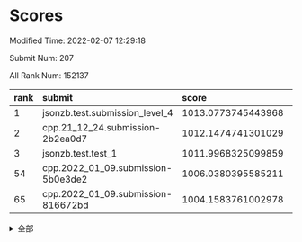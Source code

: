 # Scores

Modified Time: 2022-02-07 12:29:18

Submit Num: 207

All Rank Num: 152137

| rank |               submit               |       score        |       sigma        | pk_num |
| :--- | :--------------------------------- | :----------------- | :----------------- | :----- |
| 1    | jsonzb.test.submission_level_4     | 1013.0773745443968 | 0.8100804063066982 | 2938   |
| 2    | cpp.21_12_24.submission-2b2ea0d7   | 1012.1474741301029 | 0.783023271914419  | 2941   |
| 3    | jsonzb.test.test_1                 | 1011.9968325099859 | 0.7878584736141437 | 2938   |
| 54   | cpp.2022_01_09.submission-5b0e3de2 | 1006.0380395585211 | 0.7127844840939734 | 2940   |
| 65   | cpp.2022_01_09.submission-816672bd | 1004.1583761002978 | 0.7156836883502203 | 2941   |


<details>
<summary>全部</summary>

| rank |                 submit                 |       score        |       sigma        | pk_num |
| :--- | :------------------------------------- | :----------------- | :----------------- | :----- |
| 1    | jsonzb.test.submission_level_4         | 1013.0773745443968 | 0.8100804063066982 | 2938   |
| 2    | cpp.21_12_24.submission-2b2ea0d7       | 1012.1474741301029 | 0.783023271914419  | 2941   |
| 3    | jsonzb.test.test_1                     | 1011.9968325099859 | 0.7878584736141437 | 2938   |
| 4    | gobigger.level_3.submission_level_3_25 | 1011.9714833341387 | 0.7586063509038636 | 2937   |
| 5    | gobigger.level_3.submission_level_3_30 | 1011.4319770541626 | 0.7896283005277167 | 2940   |
| 6    | gobigger.level_3.submission_level_3_5  | 1011.2538198534897 | 0.7490381183418426 | 2938   |
| 7    | gobigger.level_3.submission_level_3_18 | 1011.1001451128211 | 0.7934510682726533 | 2942   |
| 8    | gobigger.level_3.submission_level_3_6  | 1010.8452001767897 | 0.7629260247782009 | 2940   |
| 9    | gobigger.level_3.submission_level_3_37 | 1010.635564856725  | 0.7730111063157747 | 2939   |
| 10   | gobigger.level_3.submission_level_3_32 | 1010.6066270869762 | 0.7798677008968996 | 2933   |
| 11   | gobigger.level_3.submission_level_3_33 | 1010.5673246153987 | 0.7569240527014234 | 2941   |
| 12   | gobigger.level_3.submission_level_3_23 | 1010.3975657384646 | 0.7636434189844268 | 2938   |
| 13   | gobigger.level_3.submission_level_3_29 | 1010.3320343925292 | 0.7617374981779783 | 2943   |
| 14   | gobigger.level_3.submission_level_3_48 | 1010.2344033536351 | 0.758114292031361  | 2940   |
| 15   | gobigger.level_3.submission_level_3_44 | 1010.2242834144681 | 0.7537709497416332 | 2941   |
| 16   | gobigger.level_3.submission_level_3_14 | 1010.1465282971383 | 0.7734546792405731 | 2938   |
| 17   | gobigger.level_3.submission_level_3_39 | 1010.1138876009695 | 0.758768518999319  | 2940   |
| 18   | gobigger.level_3.submission_level_3_21 | 1010.0208863163812 | 0.763576227102363  | 2943   |
| 19   | gobigger.level_3.submission_level_3_16 | 1009.9697220436437 | 0.7500636949484272 | 2942   |
| 20   | gobigger.level_3.submission_level_3_42 | 1009.9458830965096 | 0.7582585597125235 | 2935   |
| 21   | gobigger.level_3.submission_level_3_10 | 1009.9165191892893 | 0.7464399525398018 | 2940   |
| 22   | gobigger.level_3.submission_level_3_4  | 1009.9052299228066 | 0.7573071242017895 | 2940   |
| 23   | gobigger.level_3.submission_level_3_15 | 1009.903213525591  | 0.7554977010100076 | 2943   |
| 24   | gobigger.level_3.submission_level_3_11 | 1009.8815868629529 | 0.7406789199413577 | 2944   |
| 25   | gobigger.level_3.submission_level_3_45 | 1009.8706175024997 | 0.7608912098387645 | 2935   |
| 26   | gobigger.level_3.submission_level_3_13 | 1009.8423292689254 | 0.7380603670797904 | 2942   |
| 27   | gobigger.level_3.submission_level_3_7  | 1009.7941281166019 | 0.7622486466617326 | 2937   |
| 28   | gobigger.level_3.submission_level_3_19 | 1009.7534797601269 | 0.7669826582340594 | 2945   |
| 29   | gobigger.level_3.submission_level_3_36 | 1009.7530629124632 | 0.7498565270090508 | 2940   |
| 30   | gobigger.level_3.submission_level_3_3  | 1009.7422468782689 | 0.760521901159908  | 2939   |
| 31   | gobigger.level_3.submission_level_3_34 | 1009.7050112610748 | 0.7462821761605358 | 2944   |
| 32   | gobigger.level_3.submission_level_3_1  | 1009.6889169533918 | 0.7347097970035796 | 2937   |
| 33   | gobigger.level_3.submission_level_3_43 | 1009.5988590938961 | 0.7420964839844131 | 2942   |
| 34   | gobigger.level_3.submission_level_3_9  | 1009.578102923675  | 0.7538803689933897 | 2941   |
| 35   | gobigger.level_3.submission_level_3_35 | 1009.5526188004397 | 0.7508768902436763 | 2943   |
| 36   | gobigger.level_3.submission_level_3_17 | 1009.51929179066   | 0.7605526420829665 | 2935   |
| 37   | gobigger.level_3.submission_level_3_46 | 1009.4236339163422 | 0.7536410957506001 | 2941   |
| 38   | gobigger.level_3.submission_level_3_38 | 1009.3648981150797 | 0.7720588785364141 | 2941   |
| 39   | gobigger.level_3.submission_level_3_49 | 1009.362668018745  | 0.7368693588332049 | 2938   |
| 40   | gobigger.level_3.submission_level_3_31 | 1009.3178008874333 | 0.7578866208316932 | 2940   |
| 41   | gobigger.level_3.submission_level_3_26 | 1009.3157218572176 | 0.7579450483236456 | 2940   |
| 42   | gobigger.level_3.submission_level_3_12 | 1009.2945397452929 | 0.7430514386753106 | 2943   |
| 43   | gobigger.level_3.submission_level_3_0  | 1009.2756235429622 | 0.7469663814773386 | 2945   |
| 44   | gobigger.level_3.submission_level_3_24 | 1009.2465145675947 | 0.7446641973758611 | 2936   |
| 45   | gobigger.level_3.submission_level_3_22 | 1009.2315669248554 | 0.7595355054270208 | 2943   |
| 46   | gobigger.level_3.submission_level_3_20 | 1009.2262960662285 | 0.7483527223823923 | 2934   |
| 47   | gobigger.level_3.submission_level_3_47 | 1009.2074265271183 | 0.7501182770327747 | 2941   |
| 48   | gobigger.level_3.submission_level_3_2  | 1009.1694677349818 | 0.7417762908916021 | 2941   |
| 49   | gobigger.level_3.submission_level_3_8  | 1009.1640813208451 | 0.7614856524046989 | 2942   |
| 50   | gobigger.level_3.submission_level_3_40 | 1008.9637250112754 | 0.7730025306857004 | 2941   |
| 51   | gobigger.level_3.submission_level_3_27 | 1008.2559380940174 | 0.7439710303194956 | 2939   |
| 52   | gobigger.level_3.submission_level_3_28 | 1007.8180788305192 | 0.7422763633069772 | 2939   |
| 53   | gobigger.level_3.submission_level_3_41 | 1007.7955659796612 | 0.7555864560870907 | 2941   |
| 54   | cpp.2022_01_09.submission-5b0e3de2     | 1006.0380395585211 | 0.7127844840939734 | 2940   |
| 55   | gobigger.level_1.submission_level_1_11 | 1004.7304219979007 | 0.7207216600176738 | 2940   |
| 56   | gobigger.level_1.submission_level_1_38 | 1004.5317556828647 | 0.7202493829362009 | 2937   |
| 57   | gobigger.level_1.submission_level_1_39 | 1004.5047712725965 | 0.7171081524331313 | 2938   |
| 58   | gobigger.level_1.submission_level_1_17 | 1004.4485236505295 | 0.7189631276415573 | 2940   |
| 59   | gobigger.level_1.submission_level_1_48 | 1004.4087196458045 | 0.715234547377701  | 2937   |
| 60   | gobigger.level_1.submission_level_1_19 | 1004.3635520794679 | 0.7199494527823367 | 2940   |
| 61   | gobigger.level_1.submission_level_1_33 | 1004.3313413428505 | 0.7090601478740425 | 2943   |
| 62   | gobigger.level_1.submission_level_1_42 | 1004.2656733908374 | 0.7076360690663687 | 2939   |
| 63   | gobigger.level_1.submission_level_1_14 | 1004.2576675984426 | 0.7218569669880049 | 2941   |
| 64   | gobigger.level_1.submission_level_1_16 | 1004.1727269064481 | 0.7149255517457404 | 2946   |
| 65   | cpp.2022_01_09.submission-816672bd     | 1004.1583761002978 | 0.7156836883502203 | 2941   |
| 66   | gobigger.level_1.submission_level_1_12 | 1004.1093905839717 | 0.712717575165083  | 2942   |
| 67   | gobigger.level_1.submission_level_1_34 | 1003.993858560962  | 0.7224071268350085 | 2938   |
| 68   | gobigger.level_1.submission_level_1_47 | 1003.9937767967511 | 0.7074414088368779 | 2938   |
| 69   | gobigger.level_1.submission_level_1_23 | 1003.9774112078776 | 0.7202403920643022 | 2941   |
| 70   | gobigger.level_1.submission_level_1_13 | 1003.7350866554782 | 0.7078356254298033 | 2942   |
| 71   | gobigger.level_1.submission_level_1_26 | 1003.655985025336  | 0.7086285440438967 | 2939   |
| 72   | gobigger.level_1.submission_level_1_35 | 1003.628954959948  | 0.7066206108444903 | 2940   |
| 73   | gobigger.level_1.submission_level_1_20 | 1003.619558191122  | 0.7100936348386067 | 2939   |
| 74   | gobigger.level_1.submission_level_1_15 | 1003.6018227155893 | 0.7228929969726368 | 2940   |
| 75   | gobigger.level_1.submission_level_1_45 | 1003.5891671768487 | 0.7114908889849174 | 2950   |
| 76   | gobigger.level_1.submission_level_1_21 | 1003.5751069593334 | 0.7208957526629495 | 2942   |
| 77   | gobigger.level_1.submission_level_1_29 | 1003.5287364725335 | 0.7229447254661702 | 2942   |
| 78   | gobigger.level_1.submission_level_1_2  | 1003.5138661751406 | 0.7239152746459262 | 2939   |
| 79   | gobigger.level_1.submission_level_1_30 | 1003.4664135735646 | 0.7207867536044139 | 2942   |
| 80   | gobigger.level_1.submission_level_1_7  | 1003.4472835886891 | 0.7350754037953626 | 2938   |
| 81   | gobigger.level_1.submission_level_1_8  | 1003.4090364419126 | 0.7123066419364403 | 2939   |
| 82   | gobigger.level_1.submission_level_1_18 | 1003.3720468664018 | 0.7082906872774074 | 2942   |
| 83   | gobigger.level_1.submission_level_1_1  | 1003.357956087306  | 0.7278295951469153 | 2943   |
| 84   | gobigger.level_1.submission_level_1_49 | 1003.3099566818543 | 0.717675474914038  | 2935   |
| 85   | gobigger.level_1.submission_level_1_3  | 1003.2750277508846 | 0.7152969338197285 | 2944   |
| 86   | gobigger.level_1.submission_level_1_43 | 1003.2491299863685 | 0.7144068477309603 | 2943   |
| 87   | gobigger.level_1.submission_level_1_25 | 1003.2229651812403 | 0.7262364813957455 | 2939   |
| 88   | gobigger.level_1.submission_level_1_24 | 1003.1676815583455 | 0.7244201057791679 | 2940   |
| 89   | gobigger.level_1.submission_level_1_41 | 1003.0981539455761 | 0.7091223963676702 | 2939   |
| 90   | gobigger.level_1.submission_level_1_27 | 1003.0812650408363 | 0.7129798935525163 | 2941   |
| 91   | gobigger.level_1.submission_level_1_37 | 1002.9909475163943 | 0.7237134878655922 | 2941   |
| 92   | gobigger.level_1.submission_level_1_31 | 1002.9840397898805 | 0.7162845655618666 | 2936   |
| 93   | gobigger.level_1.submission_level_1_36 | 1002.8792626089514 | 0.7120834885393248 | 2935   |
| 94   | gobigger.level_1.submission_level_1_10 | 1002.8536062953428 | 0.7164326725873702 | 2939   |
| 95   | gobigger.level_1.submission_level_1_32 | 1002.7455970149265 | 0.7150657945405101 | 2935   |
| 96   | gobigger.level_1.submission_level_1_44 | 1002.6646403493212 | 0.7110154721114875 | 2944   |
| 97   | gobigger.level_1.submission_level_1_6  | 1002.6627709964522 | 0.7160831011055956 | 2944   |
| 98   | gobigger.level_1.submission_level_1_28 | 1002.6329881257482 | 0.7138573140778761 | 2936   |
| 99   | gobigger.level_1.submission_level_1_4  | 1002.622941270753  | 0.7117302656548942 | 2944   |
| 100  | gobigger.level_1.submission_level_1_9  | 1002.6113030808016 | 0.7272258092237394 | 2935   |
| 101  | gobigger.level_1.submission_level_1_0  | 1002.5702928791579 | 0.7147771874452754 | 2944   |
| 102  | gobigger.level_1.submission_level_1_46 | 1002.5409584789526 | 0.7200274160907837 | 2941   |
| 103  | gobigger.level_1.submission_level_1_40 | 1002.5248364900056 | 0.7087120408151909 | 2939   |
| 104  | gobigger.level_1.submission_level_1_22 | 1002.3230309878384 | 0.71923853696789   | 2935   |
| 105  | gobigger.level_1.submission_level_1_5  | 1001.6451177208046 | 0.7203679871127736 | 2934   |
| 106  | gobigger.random.submission_random_46   | 997.2434352281736  | 0.7069990584595007 | 2943   |
| 107  | gobigger.random.submission_random_8    | 997.1644166862911  | 0.7025811896341609 | 2938   |
| 108  | gobigger.random.submission_random_49   | 997.0124518573948  | 0.7144308231139036 | 2941   |
| 109  | gobigger.random.submission_random_36   | 996.9892077466602  | 0.7269745915290688 | 2945   |
| 110  | gobigger.random.submission_random_42   | 996.9889039100445  | 0.7105321340340514 | 2938   |
| 111  | gobigger.random.submission_random_38   | 996.839024150558   | 0.7216451828431798 | 2944   |
| 112  | gobigger.random.submission_random_41   | 996.7629633734355  | 0.720702225645749  | 2940   |
| 113  | gobigger.random.submission_random_44   | 996.7352221893208  | 0.7157495644660671 | 2936   |
| 114  | gobigger.random.submission_random_28   | 996.7046732395777  | 0.7060681226145742 | 2941   |
| 115  | gobigger.random.submission_random_25   | 996.5577936267646  | 0.7007174172008958 | 2936   |
| 116  | gobigger.random.submission_random_27   | 996.4838609388642  | 0.7098162242295387 | 2945   |
| 117  | gobigger.random.submission_random_0    | 996.4387816057691  | 0.7058713504689118 | 2941   |
| 118  | gobigger.random.submission_random_24   | 996.4195220618012  | 0.7146200787307563 | 2939   |
| 119  | gobigger.random.submission_random_34   | 996.3452548334095  | 0.7067111286744624 | 2941   |
| 120  | gobigger.random.submission_random_48   | 996.3053922506172  | 0.7074308726966103 | 2943   |
| 121  | gobigger.random.submission_random_40   | 996.2361732706775  | 0.7182063202816223 | 2939   |
| 122  | gobigger.random.submission_random_29   | 996.2215474051553  | 0.7123473801788269 | 2942   |
| 123  | gobigger.random.submission_random_13   | 996.1060300021404  | 0.7063596657155282 | 2940   |
| 124  | gobigger.random.submission_random_35   | 996.1018497092505  | 0.7149834380514656 | 2936   |
| 125  | gobigger.random.submission_random_22   | 996.0809022665206  | 0.7087233940839753 | 2939   |
| 126  | gobigger.random.submission_random_37   | 996.0754786332471  | 0.7053168319022625 | 2935   |
| 127  | gobigger.random.submission_random_39   | 996.0541619499375  | 0.7119425959837326 | 2942   |
| 128  | gobigger.random.submission_random_30   | 996.032834985153   | 0.7120104732941464 | 2942   |
| 129  | gobigger.random.submission_random_45   | 996.0214577483835  | 0.7142367520530554 | 2940   |
| 130  | gobigger.random.submission_random_32   | 996.0054014670849  | 0.7108731734069081 | 2937   |
| 131  | gobigger.random.submission_random_12   | 995.9979073115958  | 0.7146632073165559 | 2939   |
| 132  | gobigger.random.submission_random_20   | 995.9424272656458  | 0.7081354539020988 | 2944   |
| 133  | gobigger.random.submission_random_31   | 995.920840722032   | 0.694612922598205  | 2939   |
| 134  | gobigger.random.submission_random_26   | 995.9106041794184  | 0.7076844121820289 | 2943   |
| 135  | gobigger.random.submission_random_23   | 995.8108306056897  | 0.6977745352852548 | 2942   |
| 136  | gobigger.random.submission_random_21   | 995.7952525065721  | 0.7090648752249861 | 2941   |
| 137  | gobigger.random.submission_random_14   | 995.7793687499458  | 0.7150669307137237 | 2941   |
| 138  | gobigger.random.submission_random_47   | 995.7486091694068  | 0.7127257554761515 | 2938   |
| 139  | gobigger.random.submission_random_4    | 995.608338551185   | 0.7239599883762727 | 2939   |
| 140  | gobigger.random.submission_random_15   | 995.6073350350313  | 0.6978500995741763 | 2942   |
| 141  | gobigger.random.submission_random_9    | 995.5769352750937  | 0.7107669837428836 | 2937   |
| 142  | gobigger.random.submission_random_1    | 995.5479612642458  | 0.715981109775487  | 2935   |
| 143  | gobigger.random.submission_random_7    | 995.4803220777349  | 0.7171919993498801 | 2938   |
| 144  | gobigger.random.submission_random_11   | 995.4269341897102  | 0.7215244463554684 | 2941   |
| 145  | gobigger.random.submission_random_33   | 995.3161580329377  | 0.7062303349066377 | 2937   |
| 146  | gobigger.random.submission_random_3    | 995.3077392586542  | 0.7322295159231442 | 2941   |
| 147  | gobigger.random.submission_random_17   | 995.2643758853679  | 0.7254498858410084 | 2939   |
| 148  | gobigger.random.submission_random_6    | 995.1749300830397  | 0.7125650597346583 | 2942   |
| 149  | gobigger.random.submission_random_5    | 995.1714292776046  | 0.7141623326348532 | 2942   |
| 150  | gobigger.random.submission_random_16   | 995.111869464469   | 0.7173534890800897 | 2940   |
| 151  | gobigger.random.submission_random_43   | 995.1004282243464  | 0.7132248253228852 | 2947   |
| 152  | gobigger.random.submission_random_10   | 995.0310094596477  | 0.709189461599721  | 2941   |
| 153  | gobigger.random.submission_random_2    | 994.98347409624    | 0.711030125396177  | 2936   |
| 154  | gobigger.random.submission_random_19   | 994.9470172606221  | 0.7126067153247135 | 2937   |
| 155  | gobigger.random.submission_random_18   | 994.7994608135463  | 0.7243468098798282 | 2935   |
| 156  | gobigger.level_2.submission_level_2_1  | 994.5487718952685  | 0.7282907082786227 | 2937   |
| 157  | gobigger.level_2.submission_level_2_21 | 993.6179825519829  | 0.7379785440896356 | 2938   |
| 158  | gobigger.level_2.submission_level_2_11 | 993.408502048357   | 0.7458905745885824 | 2936   |
| 159  | gobigger.level_2.submission_level_2_41 | 993.2373424522805  | 0.7427652815441693 | 2935   |
| 160  | gobigger.level_2.submission_level_2_49 | 993.0246684179441  | 0.7367520419592225 | 2941   |
| 161  | gobigger.level_2.submission_level_2_0  | 992.9365731795631  | 0.7436044625353784 | 2945   |
| 162  | gobigger.level_2.submission_level_2_16 | 992.8759526641223  | 0.7401788993454399 | 2936   |
| 163  | gobigger.level_2.submission_level_2_25 | 992.8054079847005  | 0.7430276611181337 | 2939   |
| 164  | gobigger.level_2.submission_level_2_23 | 992.7484129163679  | 0.7198476086316652 | 2944   |
| 165  | gobigger.level_2.submission_level_2_44 | 992.7245510906536  | 0.7512524265153859 | 2946   |
| 166  | gobigger.level_2.submission_level_2_15 | 992.6061373193962  | 0.7299697267305586 | 2935   |
| 167  | gobigger.level_2.submission_level_2_47 | 992.5584280338336  | 0.7468223562658067 | 2934   |
| 168  | gobigger.level_2.submission_level_2_46 | 992.5070492669828  | 0.7366600634178144 | 2935   |
| 169  | gobigger.level_2.submission_level_2_18 | 992.4861466450895  | 0.7527006378214085 | 2936   |
| 170  | gobigger.level_2.submission_level_2_42 | 992.4753139744184  | 0.7453127440381638 | 2940   |
| 171  | gobigger.level_2.submission_level_2_45 | 992.472511963834   | 0.7428948554014199 | 2937   |
| 172  | gobigger.level_2.submission_level_2_33 | 992.418066995704   | 0.7457385118581554 | 2943   |
| 173  | gobigger.level_2.submission_level_2_17 | 992.233665925218   | 0.7570607884787257 | 2939   |
| 174  | gobigger.level_2.submission_level_2_38 | 992.233347194058   | 0.741438862924688  | 2942   |
| 175  | gobigger.level_2.submission_level_2_36 | 992.2150689848007  | 0.7380143821629978 | 2942   |
| 176  | gobigger.level_2.submission_level_2_24 | 992.1474434311353  | 0.7581386636258709 | 2942   |
| 177  | gobigger.level_2.submission_level_2_28 | 992.1310744214503  | 0.7398888603090292 | 2944   |
| 178  | gobigger.level_2.submission_level_2_48 | 992.1139080392178  | 0.7466988279048586 | 2939   |
| 179  | gobigger.level_2.submission_level_2_37 | 992.1063510360677  | 0.7435126319716931 | 2936   |
| 180  | gobigger.level_2.submission_level_2_4  | 992.0989327602933  | 0.7448473629762336 | 2944   |
| 181  | gobigger.level_2.submission_level_2_3  | 992.0359015165651  | 0.7529056339358399 | 2945   |
| 182  | gobigger.level_2.submission_level_2_6  | 991.8909345333706  | 0.7434330887237275 | 2939   |
| 183  | gobigger.level_2.submission_level_2_31 | 991.8683552475444  | 0.7368330453519826 | 2938   |
| 184  | gobigger.level_2.submission_level_2_43 | 991.7663275325772  | 0.7467565408219812 | 2936   |
| 185  | gobigger.level_2.submission_level_2_5  | 991.7330596886993  | 0.7599433572412883 | 2938   |
| 186  | gobigger.level_2.submission_level_2_19 | 991.6553271978047  | 0.7593247475870308 | 2946   |
| 187  | gobigger.level_2.submission_level_2_40 | 991.6138154745612  | 0.7636904603132456 | 2943   |
| 188  | gobigger.level_2.submission_level_2_2  | 991.5623896947606  | 0.7620110702974033 | 2942   |
| 189  | gobigger.level_2.submission_level_2_10 | 991.5162557260967  | 0.7631590084525127 | 2940   |
| 190  | gobigger.level_2.submission_level_2_14 | 991.4929884289636  | 0.7459131395115313 | 2938   |
| 191  | gobigger.level_2.submission_level_2_7  | 991.3947132716544  | 0.7658535462919768 | 2941   |
| 192  | gobigger.level_2.submission_level_2_29 | 991.3889002368513  | 0.7469273208736558 | 2933   |
| 193  | gobigger.level_2.submission_level_2_32 | 991.3286706751445  | 0.7675814186261161 | 2936   |
| 194  | gobigger.level_2.submission_level_2_9  | 991.3089065357644  | 0.739365269914889  | 2942   |
| 195  | gobigger.level_2.submission_level_2_26 | 991.2806522108227  | 0.7494269799069637 | 2935   |
| 196  | gobigger.level_2.submission_level_2_39 | 991.2590849772903  | 0.7544237149179089 | 2936   |
| 197  | gobigger.level_2.submission_level_2_30 | 991.254962779607   | 0.7687049315490097 | 2934   |
| 198  | gobigger.level_2.submission_level_2_27 | 991.2095421152685  | 0.7649393396975355 | 2939   |
| 199  | gobigger.level_2.submission_level_2_13 | 991.1324461142743  | 0.7775571619813917 | 2940   |
| 200  | gobigger.level_2.submission_level_2_35 | 991.0985433034117  | 0.7585835882976172 | 2940   |
| 201  | gobigger.level_2.submission_level_2_34 | 990.9173950419804  | 0.7682941483798633 | 2940   |
| 202  | gobigger.level_2.submission_level_2_8  | 990.8512125833035  | 0.7706997893145044 | 2934   |
| 203  | gobigger.level_2.submission_level_2_12 | 990.5681572262287  | 0.7587533089653542 | 2944   |
| 204  | gobigger.level_2.submission_level_2_22 | 990.3093557886575  | 0.7670549363920046 | 2942   |
| 205  | gobigger.level_2.submission_level_2_20 | 989.5812507661257  | 0.7839758476680104 | 2944   |
| 206  | gobigger.none.submission_none_0        | 976.8679489216406  | 1.4251322607070127 | 2940   |
| 207  | gobigger.none.submission_none_1        | 974.0531756743578  | 1.7625929805900056 | 2942   |

</details>